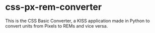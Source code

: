 # css-px-rem-converter
This is the CSS Basic Converter, a KISS application made in Python to convert units from Pixels to REMs and vice versa.
